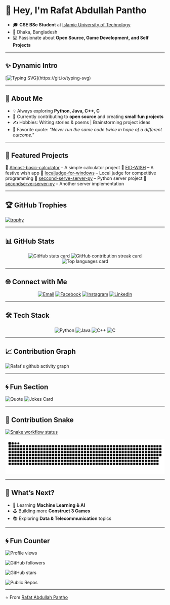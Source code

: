 
# 👋 Hey, I'm Rafat Abdullah Pantho

- 🎓 **CSE BSc Student** at [Islamic University of Technology](https://iutoic-dhaka.edu/)
- 📍 Dhaka, Bangladesh
- 💻 Passionate about **Open Source, Game Development, and Self Projects**

---

## ✨ Dynamic Intro

[![Typing SVG](https://readme-typing-svg.herokuapp.com?size=25&color=00FF00&duration=4000&pause=1200&lines=Hey!+I'm+Rafat+Pantho;CSE+Student+%7C+Open+Source+Enthusiast;Game+Dev+%7C+Self+Project+Builder;Always+Learning+New+Things!)](https://git.io/typing-svg)

---

## 🌟 About Me

- 💡 Always exploring **Python, Java, C++, C**
- 🚀 Currently contributing to **open source** and creating **small fun projects**
- ✍️ Hobbies: Writing stories & poems | Brainstorming project ideas
- 💭 Favorite quote: *"Never run the same code twice in hope of a different outcome."*

---

## 📌 Featured Projects

🔹 [Almost-basic-calculator](https://github.com/Rafat-Pantho/Almost-basic-calculator) – A simple calculator project
🔹 [EID-WISH](https://github.com/Rafat-Pantho/EID-WISH) – A festive wish app
🔹 [localjudge-for-windows](https://github.com/Rafat-Pantho/localjudge-for-windows) – Local judge for competitive programming
🔹 [seccond-serve-server-py](https://github.com/Rafat-Pantho/seccond-serve-server-py) – Python server project
🔹 [secondserve-server-py](https://github.com/Rafat-Pantho/secondserve-server-py) – Another server implementation

---

## 🏆 GitHub Trophies

[![trophy](https://github-profile-trophy.vercel.app/?username=Rafat-Pantho&theme=tokyonight&row=1&column=6)](https://github.com/ryo-ma/github-profile-trophy)

---

## 📊 GitHub Stats
<!-- markdownlint-disable MD033 -->
<p align="center">
  <img src="https://github-readme-stats.vercel.app/api?username=Rafat-Pantho&show_icons=true&theme=tokyonight" alt="GitHub stats card" />
  <img src="https://github-readme-streak-stats.herokuapp.com/?user=Rafat-Pantho&theme=tokyonight" alt="GitHub contribution streak card" />
  <img src="https://github-readme-stats.vercel.app/api/top-langs/?username=Rafat-Pantho&layout=compact&theme=tokyonight" alt="Top languages card" />
</p>
<!-- markdownlint-enable MD033 -->

---

## 🌐 Connect with Me
<!-- markdownlint-disable MD033 -->
<p align="center">
  <a href="mailto:rafatpantho@gmail.com"><img alt="Email" src="https://img.shields.io/badge/Email-D14836?style=for-the-badge&logo=gmail&logoColor=white" /></a>
  <a href="https://www.facebook.com/rafat.pantho"><img alt="Facebook" src="https://img.shields.io/badge/Facebook-1877F2?style=for-the-badge&logo=facebook&logoColor=white" /></a>
  <a href="https://www.instagram.com/open_book_4425"><img alt="Instagram" src="https://img.shields.io/badge/Instagram-E4405F?style=for-the-badge&logo=instagram&logoColor=white" /></a>
  <a href="https://www.linkedin.com/in/rafat-abdullah-pantho-a38604345/"><img alt="LinkedIn" src="https://img.shields.io/badge/LinkedIn-0077B5?style=for-the-badge&logo=linkedin&logoColor=white" /></a>
</p>
<!-- markdownlint-enable MD033 -->

---

## 🛠️ Tech Stack
<!-- markdownlint-disable MD033 -->
<p align="center">
  <img alt="Python" src="https://img.shields.io/badge/Python-3776AB?style=for-the-badge&logo=python&logoColor=white" />
  <img alt="Java" src="https://img.shields.io/badge/Java-007396?style=for-the-badge&logo=java&logoColor=white" />
  <img alt="C++" src="https://img.shields.io/badge/C++-00599C?style=for-the-badge&logo=c%2B%2B&logoColor=white" />
  <img alt="C" src="https://img.shields.io/badge/C-00599C?style=for-the-badge&logo=c&logoColor=white" />
</p>
<!-- markdownlint-enable MD033 -->

---

## 📈 Contribution Graph

![Rafat's github activity graph](https://github-readme-activity-graph.vercel.app/graph?username=Rafat-Pantho&theme=tokyo-night)

---

## 🌀 Fun Section

![Quote](https://quotes-github-readme.vercel.app/api?type=horizontal&theme=radical)
![Jokes Card](https://readme-jokes.vercel.app/api?theme=tokyonight)

---

## 🐍 Contribution Snake

[![Snake workflow status](https://github.com/Rafat-Pantho/Rafat-Pantho/actions/workflows/snake.yml/badge.svg)](https://github.com/Rafat-Pantho/Rafat-Pantho/actions/workflows/snake.yml)

![Snake animation](https://raw.githubusercontent.com/Rafat-Pantho/Rafat-Pantho/output/github-contribution-grid-snake-dark.svg)

---

## 🚀 What’s Next?

- 🌱 Learning **Machine Learning & AI**
- 🕹️ Building more **Construct 3 Games**
- 📚 Exploring **Data & Telecommunication** topics

---

## 🌀 Fun Counter

![Profile views](https://komarev.com/ghpvc/?username=Rafat-Pantho&label=Profile%20Views&color=blue&style=for-the-badge)

![GitHub followers](https://img.shields.io/github/followers/Rafat-Pantho?style=for-the-badge&color=brightgreen)

![GitHub stars](https://img.shields.io/github/stars/Rafat-Pantho?style=for-the-badge&color=yellow)

![Public Repos](https://img.shields.io/badge/dynamic/json?url=https%3A%2F%2Fapi.github.com%2Fusers%2FRafat-Pantho&query=%24.public_repos&label=Public%20Repos&color=orange&style=for-the-badge)

---

⭐️ From [Rafat Abdullah Pantho](https://github.com/Rafat-Pantho)
